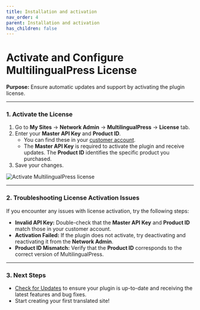 ```yaml
---
title: Installation and activation
nav_order: 4
parent: Installation and activation
has_children: false
---
```

# Activate and Configure MultilingualPress License

**Purpose:** Ensure automatic updates and support by activating the plugin license.

---

### 1. Activate the License

1. Go to **My Sites** → **Network Admin** → **MultilingualPress** → **License** tab.
2. Enter your **Master API Key** and **Product ID**.
   - You can find these in your [customer account](https://multilingualpress.org/my-account/).
   - The **Master API Key** is required to activate the plugin and receive updates. The **Product ID** identifies the specific product you purchased.
3. Save your changes.

![Activate MultilingualPress license](https://multilingualpress.org/wp-content/uploads/sites/12/2018/07/MultilingualPress-license-activate.png)

---

### 2. Troubleshooting License Activation Issues

If you encounter any issues with license activation, try the following steps:

- **Invalid API Key:** Double-check that the **Master API Key** and **Product ID** match those in your customer account.
- **Activation Failed:** If the plugin does not activate, try deactivating and reactivating it from the **Network Admin**.
- **Product ID Mismatch:** Verify that the **Product ID** corresponds to the correct version of MultilingualPress.

---

### 3. Next Steps

- [Check for Updates](#) to ensure your plugin is up-to-date and receiving the latest features and bug fixes.
- Start creating your first translated site!
